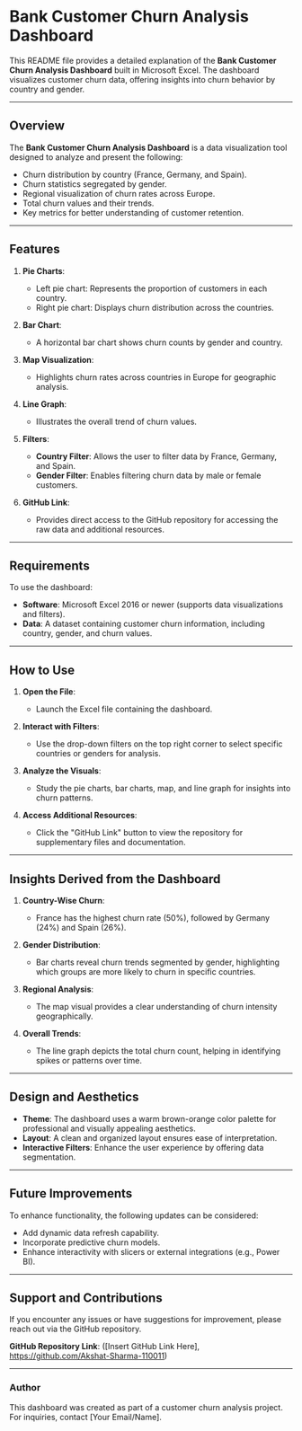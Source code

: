 
# Bank Customer Churn Analysis Dashboard

This README file provides a detailed explanation of the **Bank Customer Churn Analysis Dashboard** built in Microsoft Excel. The dashboard visualizes customer churn data, offering insights into churn behavior by country and gender.

---

## Overview

The **Bank Customer Churn Analysis Dashboard** is a data visualization tool designed to analyze and present the following:
- Churn distribution by country (France, Germany, and Spain).
- Churn statistics segregated by gender.
- Regional visualization of churn rates across Europe.
- Total churn values and their trends.
- Key metrics for better understanding of customer retention.

---

## Features

1. **Pie Charts**:
   - Left pie chart: Represents the proportion of customers in each country.
   - Right pie chart: Displays churn distribution across the countries.

2. **Bar Chart**:
   - A horizontal bar chart shows churn counts by gender and country.

3. **Map Visualization**:
   - Highlights churn rates across countries in Europe for geographic analysis.

4. **Line Graph**:
   - Illustrates the overall trend of churn values.

5. **Filters**:
   - **Country Filter**: Allows the user to filter data by France, Germany, and Spain.
   - **Gender Filter**: Enables filtering churn data by male or female customers.

6. **GitHub Link**:
   - Provides direct access to the GitHub repository for accessing the raw data and additional resources.

---

## Requirements

To use the dashboard:
- **Software**: Microsoft Excel 2016 or newer (supports data visualizations and filters).
- **Data**: A dataset containing customer churn information, including country, gender, and churn values.

---

## How to Use

1. **Open the File**:
   - Launch the Excel file containing the dashboard.

2. **Interact with Filters**:
   - Use the drop-down filters on the top right corner to select specific countries or genders for analysis.

3. **Analyze the Visuals**:
   - Study the pie charts, bar charts, map, and line graph for insights into churn patterns.

4. **Access Additional Resources**:
   - Click the "GitHub Link" button to view the repository for supplementary files and documentation.

---

## Insights Derived from the Dashboard

1. **Country-Wise Churn**:
   - France has the highest churn rate (50%), followed by Germany (24%) and Spain (26%).

2. **Gender Distribution**:
   - Bar charts reveal churn trends segmented by gender, highlighting which groups are more likely to churn in specific countries.

3. **Regional Analysis**:
   - The map visual provides a clear understanding of churn intensity geographically.

4. **Overall Trends**:
   - The line graph depicts the total churn count, helping in identifying spikes or patterns over time.

---

## Design and Aesthetics

- **Theme**: The dashboard uses a warm brown-orange color palette for professional and visually appealing aesthetics.
- **Layout**: A clean and organized layout ensures ease of interpretation.
- **Interactive Filters**: Enhance the user experience by offering data segmentation.

---

## Future Improvements

To enhance functionality, the following updates can be considered:
- Add dynamic data refresh capability.
- Incorporate predictive churn models.
- Enhance interactivity with slicers or external integrations (e.g., Power BI).

---

## Support and Contributions

If you encounter any issues or have suggestions for improvement, please reach out via the GitHub repository.

**GitHub Repository Link**: ([Insert GitHub Link Here], https://github.com/Akshat-Sharma-110011)

---

### Author

This dashboard was created as part of a customer churn analysis project. For inquiries, contact [Your Email/Name].
